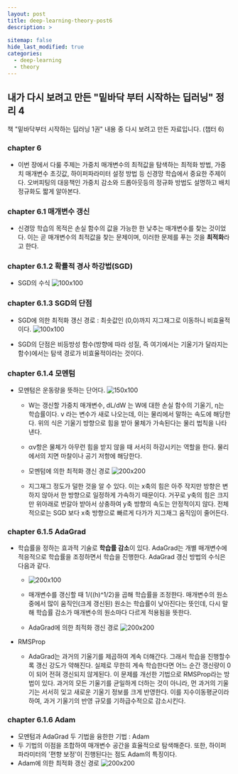```yaml
---
layout: post
title: deep-learning-theory-post6
description: >
  
sitemap: false
hide_last_modified: true
categories:
  - deep-learning
  - theory
---
```


## 내가 다시 보려고 만든 "밑바닥 부터 시작하는 딥러닝" 정리 4

책 "밑바닥부터 시작하는 딥러닝 1권" 내용 중 다시 보려고 만든 자료입니다. (챕터 6)

### chapter 6

- 이번 장에서 다룰 주제는 가중치 매개변수의 최적값을 탐색하는 최적화 방법, 가중치 매개변수 초깃값, 하이퍼파라미터 설정 방법 등 신경망 학습에서 중요한 주제이다. 오버피팅의 대응책인 가중치 감소와 드롭아웃등의 정규화 방법도 설명하고 배치 정규화도 짧게 알아본다.

### chapter 6.1 매개변수 갱신

- 신경망 학습의 목적은 손실 함수의 값을 가능한 한 낮추는 매개변수를 찾는 것이었다. 이는 곧 매개변수의 최적값을 찾는 문제이며, 이러한 문제를 푸는 것을 <strong>최적화</strong>라고 한다.

### chapter 6.1.2 확률적 경사 하강법(SGD)

- SGD의 수식
   ![100x100](https://img1.daumcdn.net/thumb/R1280x0/?scode=mtistory2&fname=https%3A%2F%2Fblog.kakaocdn.net%2Fdn%2FFs4Y3%2FbtqFt6ndQjT%2F4QCJLDwHBIgAdwYbeoac01%2Fimg.png)

### chapter 6.1.3 SGD의 단점

- SGD에 의한 최적화 갱신 경로 : 최솟값인 (0,0)까지 지그재그로 이동하니 비효율적이다.
   ![100x100](https://img1.daumcdn.net/thumb/R1280x0/?scode=mtistory2&fname=https%3A%2F%2Fblog.kakaocdn.net%2Fdn%2Fc87nGX%2FbtqFtKdIfso%2Fapokj19hld4v1EKY4rydD1%2Fimg.png)

- SGD의 단점은 비등방성 함수(방향에 따라 성질, 즉 여기에서는 기울기가 달라지는 함수)에서는 탐색 경로가 비효율적이라는 것이다.

### chapter 6.1.4 모멘텀

- 모멘텀은 운동량을 뜻하는 단어다.
   ![150x100](https://mblogthumb-phinf.pstatic.net/MjAxODAyMDFfMTMz/MDAxNTE3NDEyNDkzOTY3.xc165v0N5R1xe5ajJO9g5z2sB-CQy3RwT1dfLIg9B3Eg.l09OGIx4-QRW6LjjiaSz7I30NQUfXVzHkEqgFZn0W1og.PNG.worb1605/image.png?type=w800)

   - W는 갱신할 가중치 매개변수, dL/dW 는 W에 대한 손실 함수의 기울기, η는 학습률이다. v 라는 변수가 새로 나오는데, 이는 물리에서 말하는 속도에 해당한다. 위의 식은 기울기 방향으로 힘을 받아 물체가 가속된다는 물리 법칙을 나타낸다.
   - αv항은 물체가 아무런 힘을 받지 않을 때 서서히 하강시키는 역할을 한다. 물리에서의 지면 마찰이나 공기 저항에 해당한다.

   - 모멘텀에 의한 최적화 갱신 경로
   ![200x200](https://img1.daumcdn.net/thumb/R1280x0/?scode=mtistory2&fname=https%3A%2F%2Fblog.kakaocdn.net%2Fdn%2FpWahY%2FbtqJ1KMBFiI%2FSJ8P6njpgqqy7FXH2qKKjk%2Fimg.png)
   - 지그재그 정도가 덜한 것을 알 수 있다. 이는 x축의 힘은 아주 작지만 방향은 변하지 않아서 한 방향으로 일정하게 가속하기 때문이다. 거꾸로 y축의 힘은 크지만 위아래로 번갈아 받아서 상충하여 y축 방향의 속도는 안정적이지 않다. 전체적으로는 SGD 보다 x축 방향으로 빠르게 다가가 지그재그 움직임이 줄어든다.

### chapter 6.1.5 AdaGrad

- 학습률을 정하는 효과적 기술로 <strong>학습률 감소</strong>이 있다. AdaGrad는 개별 매개변수에 적응적으로 학습률을 조정하면서 학습을 진행한다. AdaGrad 갱신 방법의 수식은 다음과 같다.
   - ![200x100](https://img1.daumcdn.net/thumb/R1280x0/?scode=mtistory2&fname=https%3A%2F%2Fblog.kakaocdn.net%2Fdn%2FH8MY9%2FbtqJ0owhSUL%2Fj7keQZ0PVQfy7RMS9F9tyK%2Fimg.png)
  
   - 매개변수를 갱신할 때 1/((h)^1/2)을 곱해 학습률을 조정한다. 매개변수의 원소 중에서 많이 움직인(크게 갱신된) 원소는 학습률이 낮아진다는 뜻인데, 다시 말해 학습률 감소가 매개변수의 원소마다 다르게 적용됨을 뜻한다.

   - AdaGrad에 의한 최적화 갱신 경로
   ![200x200](https://img1.daumcdn.net/thumb/R1280x0/?scode=mtistory2&fname=https%3A%2F%2Fblog.kakaocdn.net%2Fdn%2FcHAg5e%2FbtqJWTcMctz%2F6foaiv3ZaaD7mrJ8ZvaRe0%2Fimg.png)

- RMSProp
   - AdaGrad는 과거의 기울기를 제곱하여 계속 더해간다. 그래서 학습을 진행할수록 갱신 강도가 약해진다. 실제로 무한히 계속 학습한다면 어느 순간 갱신량이 0이 되어 전혀 갱신되지 않게된다. 이 문제를 개선한 기법으로 RMSProp라는 방법이 있다. 과거의 모든 기울기를 균일하게 더하는 것이 아니라, 먼 과거의 기울기는 서서히 잊고 새로운 기울기 정보를 크게 반영한다. 이를 지수이동평균이라 하여, 과거 기울기의 반영 규모를 기하급수적으로 감소시킨다.

### chapter 6.1.6 Adam

- 모멘텀과 AdaGrad 두 기법을 융한한 기법 : Adam
- 두 기법의 이점을 조합하여 매개변수 공간을 효율적으로 탐색해준다. 또한, 하이퍼파라미터의 '편향 보정'이 진행된다는 점도 Adam의 특징이다.
- Adam에 의한 최적화 갱신 경로
   ![200x200](https://img1.daumcdn.net/thumb/R1280x0/?scode=mtistory2&fname=https%3A%2F%2Fblog.kakaocdn.net%2Fdn%2Fdt8EvM%2FbtqJWrm9RLv%2FkqUDwalmGKKWswlZ8waVoK%2Fimg.png)


